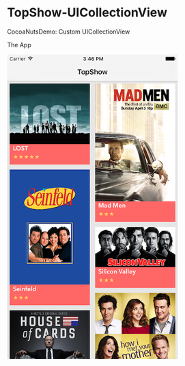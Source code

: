 # TopShow-UICollectionView
CocoaNutsDemo: Custom UICollectionView

The App

![alt text](screenshot.png "The App.")
